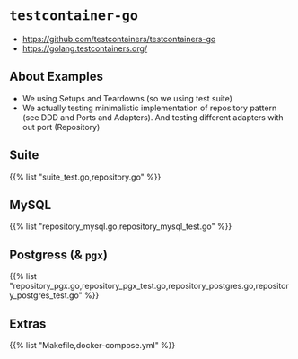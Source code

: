 # `testcontainer-go`

* https://github.com/testcontainers/testcontainers-go
* https://golang.testcontainers.org/

## About Examples

* We using Setups and Teardowns (so we using test suite)
* We actually testing minimalistic implementation of repository pattern (see DDD and Ports and Adapters). And testing different adapters with out port (Repository)


## Suite

{{% list "suite_test.go,repository.go" %}}

## MySQL

{{% list "repository_mysql.go,repository_mysql_test.go" %}}

## Postgress (& `pgx`)

{{% list "repository_pgx.go,repository_pgx_test.go,repository_postgres.go,repository_postgres_test.go" %}}

## Extras

{{% list "Makefile,docker-compose.yml" %}}
